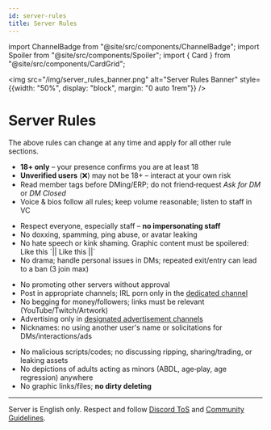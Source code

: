 ```yaml
---
id: server-rules
title: Server Rules
---
```


import ChannelBadge from "@site/src/components/ChannelBadge";
import Spoiler from "@site/src/components/Spoiler";
import { Card } from "@site/src/components/CardGrid";

<img src="/img/server_rules_banner.png" alt="Server Rules Banner" style={{width: "50%", display: "block", margin: "0 auto 1rem"}} />

# Server Rules

The above rules can change at any time and apply for all other rule sections.

  <div style={{ marginBottom: "1rem" }}>
  <Card title="Access & Safety" status="success">
    <ul>
      <li><strong>18+ only</strong> – your presence confirms you are at least 18</li>
      <li><strong>Unverified users</strong> (❌) may not be 18+ – interact at your own risk</li>
      <li>Read member tags before DMing/ERP; do not friend‑request <em>Ask for DM</em> or <em>DM Closed</em></li>
      <li>Voice & bios follow all rules; keep volume reasonable; listen to staff in VC</li>
    </ul>
  </Card>
  </div>

  <div style={{ marginBottom: "1rem" }}>
  <Card title="Respect & Conduct" status="info">
    <ul>
      <li>Respect everyone, especially staff – <strong>no impersonating staff</strong></li>
      <li>No doxxing, spamming, ping abuse, or avatar leaking</li>
      <li>No hate speech or kink shaming. Graphic content must be spoilered: <Spoiler>Like this</Spoiler> `|| Like this ||`</li>
      <li>No drama; handle personal issues in DMs; repeated exit/entry can lead to a ban (3 join max)</li>
    </ul>
  </Card>
  </div>

  <div style={{ marginBottom: "1rem" }}>
  <Card title="Content & Advertising" status="warning">
    <ul>
      <li>No promoting other servers without approval</li>
      <li>Post in appropriate channels; IRL porn only in the <a href="https://discord.com/channels/734595073920204940/811099039704940604">dedicated channel</a></li>
      <li>No begging for money/followers; links must be relevant (YouTube/Twitch/Artwork)</li>
      <li>Advertising only in <a href="https://discord.com/channels/734595073920204940/1114720492654436372">designated advertisement channels</a></li>
      <li>Nicknames: no using another user's name or solicitations for DMs/interactions/ads</li>
    </ul>
  </Card>
  </div>

  <div style={{ marginBottom: "1rem" }}>
  <Card title="Prohibited Content" status="error">
    <ul>
      <li>No malicious scripts/codes; no discussing ripping, sharing/trading, or leaking assets</li>
      <li>No depictions of adults acting as minors (ABDL, age‑play, age regression) anywhere</li>
      <li>No graphic links/files; <strong>no dirty deleting</strong></li>
    </ul>
  </Card>
  </div>

---

Server is English only. Respect and follow <a href="https://discord.com/terms">Discord ToS</a> and <a href="https://discord.com/guidelines">Community Guidelines</a>.
